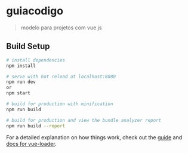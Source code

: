 # guiacodigo

> modelo para projetos com vue js

## Build Setup

``` bash
# install dependencies
npm install

# serve with hot reload at localhost:8080
npm run dev
or
npm start

# build for production with minification
npm run build

# build for production and view the bundle analyzer report
npm run build --report
```

For a detailed explanation on how things work, check out the [guide](http://vuejs-templates.github.io/webpack/) and [docs for vue-loader](http://vuejs.github.io/vue-loader).
